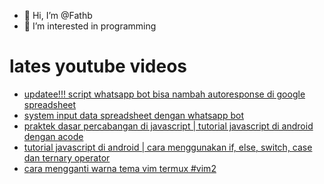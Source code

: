 - 👋 Hi, I’m @Fathb
- 👀 I’m interested in programming

# lates youtube videos
<!-- YOUTUBE:START -->
- [updatee!!! script whatsapp bot bisa nambah autoresponse di google spreadsheet](https://www.youtube.com/watch?v=OF0180sNaMM)
- [system input data spreadsheet dengan whatsapp bot](https://www.youtube.com/watch?v=b5GwwbGStHc)
- [praktek dasar percabangan di javascript | tutorial javascript di android dengan acode](https://www.youtube.com/watch?v=GwLieS6wmHU)
- [tutorial javascript di android | cara menggunakan if, else, switch, case dan ternary operator](https://www.youtube.com/watch?v=Q7DzwCdWDb8)
- [cara mengganti warna tema vim termux #vim2](https://www.youtube.com/watch?v=dXJNLrXENrg)
<!-- YOUTUBE:END -->

<!---
Fathb/Fathb is a ✨ special ✨ repository because its `README.md` (this file) appears on your GitHub profile.
You can click the Preview link to take a look at your changes.
--->
